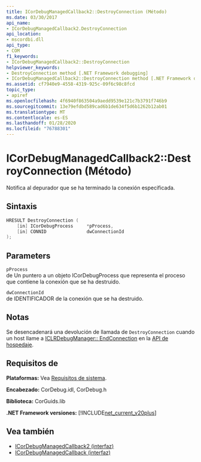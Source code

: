 ```yaml
---
title: ICorDebugManagedCallback2::DestroyConnection (Método)
ms.date: 03/30/2017
api_name:
- ICorDebugManagedCallback2.DestroyConnection
api_location:
- mscordbi.dll
api_type:
- COM
f1_keywords:
- ICorDebugManagedCallback2::DestroyConnection
helpviewer_keywords:
- DestroyConnection method [.NET Framework debugging]
- ICorDebugManagedCallback2::DestroyConnection method [.NET Framework debugging]
ms.assetid: cf7940e9-4558-4319-925c-09f6c98c8fcd
topic_type:
- apiref
ms.openlocfilehash: 4f6940f863504a9aedd9539e121c7b3791f746b9
ms.sourcegitcommit: 13e79efdbd589cad6b1de634f5d6b1262b12ab01
ms.translationtype: MT
ms.contentlocale: es-ES
ms.lasthandoff: 01/28/2020
ms.locfileid: "76788301"
---
```

# <a name="icordebugmanagedcallback2destroyconnection-method"></a>ICorDebugManagedCallback2::DestroyConnection (Método)
Notifica al depurador que se ha terminado la conexión especificada.  
  
## <a name="syntax"></a>Sintaxis  
  
```cpp  
HRESULT DestroyConnection (  
    [in] ICorDebugProcess     *pProcess,  
    [in] CONNID               dwConnectionId  
);  
```  
  
## <a name="parameters"></a>Parameters  
 `pProcess`  
 de Un puntero a un objeto ICorDebugProcess que representa el proceso que contiene la conexión que se ha destruido.  
  
 `dwConnectionId`  
 de IDENTIFICADOR de la conexión que se ha destruido.  
  
## <a name="remarks"></a>Notas  
 Se desencadenará una devolución de llamada de `DestroyConnection` cuando un host llame a [ICLRDebugManager:: EndConnection](../../../../docs/framework/unmanaged-api/hosting/iclrdebugmanager-endconnection-method.md) en la [API de hospedaje](../../../../docs/framework/unmanaged-api/hosting/index.md).  
  
## <a name="requirements"></a>Requisitos de  
 **Plataformas:** Vea [Requisitos de sistema](../../../../docs/framework/get-started/system-requirements.md).  
  
 **Encabezado:** CorDebug.idl, CorDebug.h  
  
 **Biblioteca:** CorGuids.lib  
  
 **.NET Framework versiones:** [!INCLUDE[net_current_v20plus](../../../../includes/net-current-v20plus-md.md)]  
  
## <a name="see-also"></a>Vea también

- [ICorDebugManagedCallback2 (interfaz)](icordebugmanagedcallback2-interface.md)
- [ICorDebugManagedCallback (interfaz)](icordebugmanagedcallback-interface.md)
